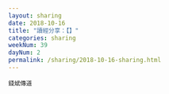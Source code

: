 ```yaml
---
layout: sharing
date: 2018-10-16
title: "讀經分享：【】"
categories: sharing
weekNum: 39
dayNum: 2
permalink: /sharing/2018-10-16-sharing.html
---
```



`錢斌傳道`
